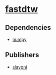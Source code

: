 # [fastdtw](https://pypi.org/project/fastdtw)

## Dependencies
- [numpy](packages/n/numpy.md)



## Publishers
- [slaypni](https://pypi.org/user/slaypni)

